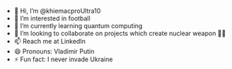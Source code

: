 - 👋 Hi, I’m @khiemacproUltra10
- 👀 I’m interested in football
- 🌱 I’m currently learning quantum computing
- 💞️ I’m looking to collaborate on projects which create nuclear weapon 🚀🚀
- 📫 Reach me at LinkedIn
- 😄 Pronouns: Vladimir Putin
- ⚡ Fun fact: I never invade Ukraine

<!---
khiemacproUltra10/khiemacproUltra10 is a ✨ special ✨ repository because its `README.md` (this file) appears on your GitHub profile.
You can click the Preview link to take a look at your changes.
--->
